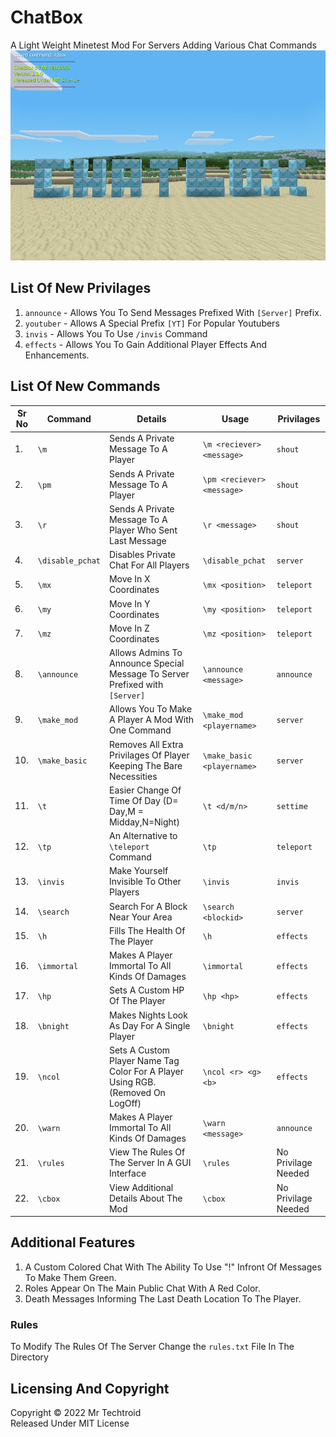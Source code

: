 # ChatBox
A Light Weight Minetest Mod For Servers Adding Various Chat Commands
![screenshot](https://github.com/mrtechtroid/ChatBox/blob/main/screenshot.png?raw=true)
## List Of New Privilages
1. `announce` - Allows You To Send Messages Prefixed With `[Server]` Prefix. 
2. `youtuber` - Allows A Special Prefix `[YT]` For Popular Youtubers
3. `invis` - Allows You To Use `/invis` Command
4. `effects` - Allows You To Gain Additional Player Effects And Enhancements. 

## List Of New Commands  
 Sr No | Command | Details | Usage | Privilages |
|---| -------- |--------- |------- |----------- |
|1. |`\m` | Sends A Private Message To A Player | `\m <reciever><message>` |`shout`
|2. |`\pm` | Sends A Private Message To A Player  | `\pm <reciever><message>`  | `shout`
|3. |`\r` | Sends A Private Message To A Player Who Sent Last Message  |`\r <message>` |`shout`
|4. |`\disable_pchat` | Disables Private Chat For All Players  |`\disable_pchat`  | `server`
|5. |`\mx` | Move In X Coordinates  |`\mx <position>`  | `teleport`
|6. |`\my` | Move In Y Coordinates  |`\my <position>`  |`teleport`
|7. |`\mz` | Move In Z Coordinates  |`\mz <position>`  | `teleport`
|8. |`\announce` | Allows Admins To Announce Special Message To Server Prefixed with `[Server]` | `\announce <message>` | `announce`
|9. |`\make_mod` | Allows You To Make A Player A Mod With One Command | `\make_mod <playername>` | `server`
|10.|`\make_basic` | Removes All Extra Privilages Of Player Keeping The Bare Necessities | `\make_basic <playername>` | `server`
|11.| `\t` | Easier Change Of Time Of Day (D= Day,M = Midday,N=Night) | `\t <d/m/n>` | `settime`
|12.| `\tp` | An Alternative to  `\teleport` Command  | `\tp ` | `teleport`
|13.| `\invis` | Make Yourself Invisible To Other Players | `\invis` | `invis`
|14.| `\search` | Search For A Block Near Your Area | `\search <blockid>`| `server`
|15.| `\h` | Fills The Health Of The Player | `\h`| `effects`
|16.| `\immortal` | Makes A Player Immortal To All Kinds Of Damages | `\immortal` | `effects`
|17.| `\hp` | Sets A Custom HP Of The Player| `\hp <hp>` |`effects`
|18.| `\bnight` | Makes Nights Look As Day For A Single Player | `\bnight` | `effects`
|19.| `\ncol` | Sets A Custom Player Name Tag Color For A Player Using RGB.(Removed On LogOff) | `\ncol <r> <g> <b>` | `effects`
|20.| `\warn` | Makes A Player Immortal To All Kinds Of Damages | `\warn <message>` | `announce`
|21.| `\rules` | View The Rules Of The Server In A GUI Interface | `\rules` | No Privilage Needed
|22.| `\cbox` | View Additional Details About The Mod | `\cbox` | No Privilage Needed

## Additional Features
1. A Custom Colored Chat With The Ability To Use "!" Infront Of Messages To Make Them Green.
2. Roles Appear On The Main Public Chat With A Red Color. 
3. Death Messages Informing The Last Death Location To The Player. 


### Rules
To Modify The Rules Of The Server Change the `rules.txt` File In The Directory

## Licensing And Copyright
Copyright © 2022 Mr Techtroid  
Released Under MIT License  

